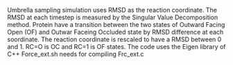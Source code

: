 Umbrella sampling simulation uses RMSD as the reaction coordinate. 
The RMSD at each timestep is measured by the Singular Value Decomposition method. Protein have a transition between the two states of Outward Facing Open (OF) and Outwar Faceing Occluded state by RMSD difference at each soordinate. The reaction coordinate is rescaled to have a RMSD between 0 and 1. RC=O is OC and  RC=1 is OF states.
The code uses the Eigen library of C++
Force_ext.sh needs for compiling Frc_ext.c
